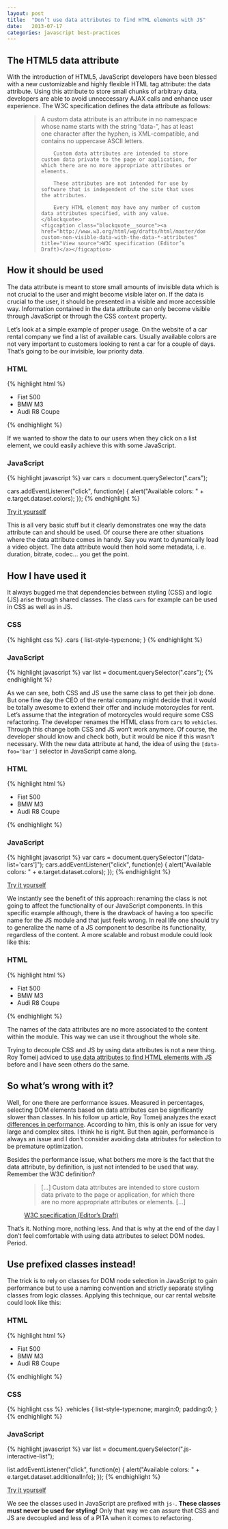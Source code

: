 ```yaml
---
layout: post
title:  "Don’t use data attributes to find HTML elements with JS"
date:   2013-07-17
categories: javascript best-practices
---
```


## The HTML5 data attribute

With the introduction of HTML5, JavaScript developers have been blessed with a new customizable and highly flexible HTML tag attribute: the data attribute. Using this attribute to store small chunks of arbitrary data, developers are able to avoid unneccessary AJAX calls and enhance user experience. The W3C specification defines the data attribute as follows:

<figure class="blockquote">
	<blockquote>
		A custom data attribute is an attribute in no namespace whose name starts with the string “data-”, has at least one character after the hyphen, is XML-compatible, and contains no uppercase ASCII letters.

		Custom data attributes are intended to store custom data private to the page or application, for which there are no more appropriate attributes or elements.
 
		These attributes are not intended for use by software that is independent of the site that uses the attributes.

		Every HTML element may have any number of custom data attributes specified, with any value.
	</blockquote>
	<figcaption class="blockquote__source"><a href="http://www.w3.org/html/wg/drafts/html/master/dom.html#embedding-custom-non-visible-data-with-the-data-*-attributes" title="View source">W3C specification (Editor’s Draft)</a></figcaption>
</figure>

## How it should be used

The data attribute is meant to store small amounts of invisible data which is not crucial to the user and might become visible later on. If the data is crucial to the user, it should be presented in a visible and more accessible way. Information contained in the data attribute can only become visible through JavaScript or through the CSS `content` property.

Let’s look at a simple example of proper usage. On the website of a car rental company we find a list of available cars. Usually available colors are not very important to customers looking to rent a car for a couple of days. That’s going to be our invisible, low priority data.

### HTML

{% highlight html %}
<ul class="cars">
 <li data-colors="white, red, yellow">Fiat 500</li>
 <li data-colors="white, black">BMW M3</li>
 <li data-colors="white, black, blue">Audi R8 Coupe</li>
</ul>
{% endhighlight %}

If we wanted to show the data to our users when they click on a list element, we could easily achieve this with some JavaScript.

### JavaScript

{% highlight javascript %}
var cars = document.querySelector(".cars");

cars.addEventListener("click", function(e)
{
  alert("Available colors: " + e.target.dataset.colors);
});
{% endhighlight %}

[Try it yourself](http://codepen.io/anon/pen/tfExB "Show interactive code")

This is all very basic stuff but it clearly demonstrates one way the data attribute can and should be used. Of course there are other situations where the data attribute comes in handy. Say you want to dynamically load a video object. The data attribute would then hold some metadata, i. e. duration, bitrate, codec… you get the point.

## How I have used it

It always bugged me that dependencies between styling (CSS) and logic (JS) arise through shared classes. The class `cars` for example can be used in CSS as well as in JS.

### CSS

{% highlight css %}
.cars
{
 list-style-type:none;
}
{% endhighlight %}

### JavaScript

{% highlight javascript %}
var list = document.querySelector(".cars");
{% endhighlight %}

As we can see, both CSS and JS use the same class to get their job done. But one fine day the CEO of the rental company might decide that it would be totally awesome to extend their offer and include motorcycles for rent. Let’s assume that the integration of motorcycles would require some CSS refactoring. The developer renames the HTML class from `cars` to `vehicles`. Through this change both CSS and JS won’t work anymore. Of course, the developer should know and check both, but it would be nice if this wasn’t necessary. With the new data attribute at hand, the idea of using the `[data-foo='bar']` selector in JavaScript came along.

### HTML

{% highlight html %}
<ul class="vehicles" data-list="cars">
 <li data-colors="white, red, yellow">Fiat 500</li>
 <li data-colors="white, black">BMW M3</li>
 <li data-colors="black, blue">Audi R8 Coupe</li>
</ul>
{% endhighlight %}

### JavaScript

{% highlight javascript %}
var cars = document.querySelector("[data-list='cars']");
cars.addEventListener("click", function(e)
{
  alert("Available colors: " + e.target.dataset.colors);
});
{% endhighlight %}

[Try it yourself](http://codepen.io/anon/pen/csrbK "Show interactive code")

We instantly see the benefit of this approach: renaming the class is not going to affect the functionality of our JavaScript components. In this specific example although, there is the drawback of having a too specific name for the JS module and that just feels wrong. In real life one should try to generalize the name of a JS component to describe its functionality, regardless of the content. A more scalable and robust module could look like this:

### HTML

{% highlight html %}
<ul class="vehicles" data-list="interactive">
 <li data-additional-info="white, red, yellow">Fiat 500</li>
 <li data-additional-info="white, black">BMW M3</li>
 <li data-additional-info="black, blue">Audi R8 Coupe</li>
</ul>
{% endhighlight %}

The names of the data attributes are no more associated to the content within the module. This way we can use it throughout the whole site.

Trying to decouple CSS and JS by using data attributes is not a new thing. Roy Tomeij adviced to [use data attributes to find HTML elements with JS](http://roytomeij.com/2012/dont-use-class-names-to-find-HTML-elements-with-JS.html "View article") before and I have seen others do the same.

## So what’s wrong with it?

Well, for one there are performance issues. Measured in percentages, selecting DOM elements based on data attributes can be significantly slower than classes. In his follow up article, Roy Tomeij analyzes the exact [differences in performance](http://roytomeij.com/2012/follow-up-don-t-use-class-names-to-find-html-elements-with-js.html "View article"). According to him, this is only an issue for very large and complex sites. I think he is right. But then again, performance is always an issue and I don’t consider avoiding data attributes for selection to be premature optimization.

Besides the performance issue, what bothers me more is the fact that the data attribute, by definition, is just not intended to be used that way. Remember the W3C definition?

<figure class="blockquote">
	<blockquote>
		[...] Custom data attributes are intended to store custom data private to the page or application, for which there are no more appropriate attributes or elements. [...]
	</blockquote>
	<figcaption class="blockquote__source"><a href="http://www.w3.org/html/wg/drafts/html/master/dom.html#embedding-custom-non-visible-data-with-the-data-*-attributes" title="View source">W3C specification (Editor’s Draft)</a></figcaption>
</figure>

That’s it. Nothing more, nothing less. And that is why at the end of the day I don’t feel comfortable with using data attributes to select DOM nodes. Period.

## Use prefixed classes instead!

The trick is to rely on classes for DOM node selection in JavaScript to gain performance but to use a naming convention and strictly separate styling classes from logic classes. Applying this technique, our car rental website could look like this:

### HTML

{% highlight html %}
<ul class="vehicles js-interactive-list">
 <li data-additional-info="white, red, yellow">Fiat 500</li>
 <li data-additional-info="white, black">BMW M3</li>
 <li data-additional-info="black, blue">Audi R8 Coupe</li>
</ul>
{% endhighlight %}

### CSS

{% highlight css %}
.vehicles
{
 list-style-type:none;
 margin:0;
 padding:0;
}
{% endhighlight %}

### JavaScript

{% highlight javascript %}
var list = document.querySelector(".js-interactive-list");

list.addEventListener("click", function(e)
{
  alert("Available colors: " + e.target.dataset.additionalInfo);
});
{% endhighlight %}

[Try it yourself](http://codepen.io/anon/pen/DrHBG "Show interactive code")

We see the classes used in JavaScript are prefixed with `js-`. **These classes must never be used for styling!** Only that way we can assure that CSS and JS are decoupled and less of a PITA when it comes to refactoring.